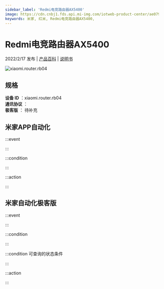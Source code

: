 ```yaml
---
sidebar_label: 'Redmi电竞路由器AX5400'
image: https://cdn.cnbj1.fds.api.mi-img.com/iotweb-product-center/ae079863015d3b7c144a29bbe115a3bb_1638885282106.png?GalaxyAccessKeyId=AKVGLQWBOVIRQ3XLEW&Expires=9223372036854775807&Signature=Fe5IqUDdMn/464Bc9E1kYQPMy20=
keywords: 米家, 红米, Redmi电竞路由器AX5400, 
---
```

# Redmi电竞路由器AX5400

2022/2/17 发布 | [产品百科](https://home.mi.com/webapp/content/baike/product/index.html?model=xiaomi.router.rb04/) | [说明书](https://home.mi.com/views/introduction.html?model=xiaomi.router.rb04&region=cn)

![xiaomi.router.rb04](https://cdn.cnbj1.fds.api.mi-img.com/iotweb-product-center/ae079863015d3b7c144a29bbe115a3bb_1638885282106.png?GalaxyAccessKeyId=AKVGLQWBOVIRQ3XLEW&Expires=9223372036854775807&Signature=Fe5IqUDdMn/464Bc9E1kYQPMy20=)

## 规格  
> 
**设备 ID** ：xiaomi.router.rb04  
**通讯协议** ：  
**极客版**  ： 待补充 


## 米家APP自动化  

:::event  

:::

:::condition  

:::

:::action   

:::

## 米家自动化极客版  

:::event  

:::

:::condition  

:::

:::condition 可查询的状态条件  

:::

:::action  

:::

        
